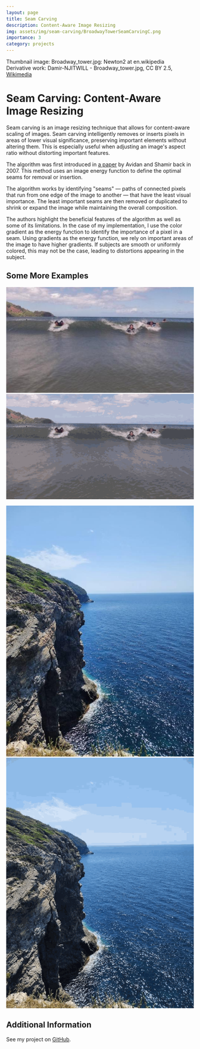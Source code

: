 ```yaml
---
layout: page
title: Seam Carving
description: Content-Aware Image Resizing
img: assets/img/seam-carving/BroadwayTowerSeamCarvingC.png
importance: 3
category: projects
---
```


Thumbnail image: Broadway_tower.jpg: Newton2 at en.wikipedia  
Derivative work: Damir-NJITWILL - Broadway_tower.jpg, CC BY 2.5, [Wikimedia](https://commons.wikimedia.org/w/index.php?curid=12125987)

# Seam Carving: Content-Aware Image Resizing


Seam carving is an image resizing technique that allows for content-aware scaling of images. Seam carving intelligently removes or inserts pixels in areas of lower visual significance, preserving important elements without altering them. This is especially useful when adjusting an image's aspect ratio without distorting important features.

The algorithm was first introduced in [a paper](https://perso.crans.org/frenoy/matlab2012/seamcarving.pdf) by Avidan and Shamir back in 2007. This method uses an image energy function to define the optimal seams for removal or insertion.

The algorithm works by identifying "seams" — paths of connected pixels that run from one edge of the image to another — that have the least visual importance. The least important seams are then removed or duplicated to shrink or expand the image while maintaining the overall composition.

The authors highlight the beneficial features of the algorithm as well as some of its limitations. In the case of my implementation, I use the color gradient as the energy function to identify the importance of a pixel in a seam. Using gradients as the energy function, we rely on important areas of the image to have higher gradients. If subjects are smooth or uniformly colored, this may not be the case, leading to distortions appearing in the subject.

## Some More Examples

![Surfing image before and after seam carving](assets/img/seam-carving/surfing/img000.jpg)
![Surfing output](assets/img/seam-carving/surfing/output.gif)

![Rock and water image before and after seam carving](assets/img/seam-carving/rock-water/img000.jpg)
![Rock and water output](assets/img/seam-carving/rock-water/output.gif)

## Additional Information

See my project on [GitHub](https://github.com/eric-lefort/seamcarving).
